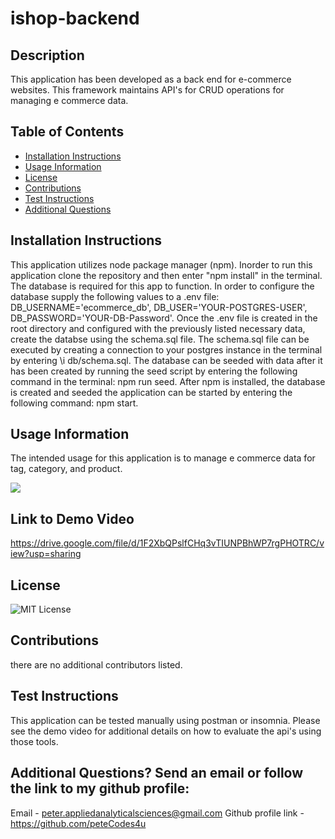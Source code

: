 # ishop-backend

## Description
This application has been developed as a back end for e-commerce websites. This framework maintains API's for CRUD operations for managing e commerce data.

## Table of Contents
- [Installation Instructions](#Installation-Instructions)
- [Usage Information](#Usage-Information)
- [License](#License)
- [Contributions](#Contributions)
- [Test Instructions](#Test-Instructions)
- [Additional Questions](#additional-questions-send-an-email-or-follow-the-link-to-my-github-profile)

## Installation Instructions
This application utilizes node package manager (npm). Inorder to run this application clone the repository and then enter "npm install" in the terminal. The database is required  for this app to function. In order to configure the database supply the following values to a .env file: DB_USERNAME='ecommerce_db', DB_USER='YOUR-POSTGRES-USER', DB_PASSWORD='YOUR-DB-Password'. Once the .env file is created in the root directory and configured with the previously listed necessary data, create the databse using the schema.sql file. The schema.sql file can be executed by creating a connection to your postgres instance in the terminal by entering \i db/schema.sql. The database can be seeded with data after it has been created by running the seed script by entering the following command in the terminal: npm run seed. After npm is installed, the database is created and seeded the application can be started by entering the following command: npm start.

## Usage Information
The intended usage for this application is to manage e commerce data for tag, category, and product. 

![](./images/iShopBacken_Demo.gif)

## Link to Demo Video
https://drive.google.com/file/d/1F2XbQPslfCHq3vTIUNPBhWP7rgPHOTRC/view?usp=sharing

## License
![MIT License](https://img.shields.io/badge/License-MIT-yellow.svg)

## Contributions
there are no additional contributors listed.

## Test Instructions
This application can be tested manually using postman or insomnia. Please see the demo video for additional details on how to evaluate the api's using those tools.

## Additional Questions? Send an email or follow the link to my github profile:
Email - peter.appliedanalyticalsciences@gmail.com 
Github profile link - https://github.com/peteCodes4u